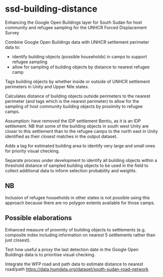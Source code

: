 # ssd-building-distance
Enhancing the Google Open Buildings layer for South Sudan for host community and refugee sampling for the UNHCR Forced Displacement Survey

Combine Google Open Buildings data with UNHCR settlement perimeter data to:
- identify building objects (possible households) in camps to support refugee sampling
- allow for sampling of building objects by distance to nearest refugee camp

Tags building objects by whether inside or outside of UNHCR settlement perimeters in Unity and Upper Nile states.

Calculates distance of building objects outside perimeters to the nearest perimeter (and tags which is the nearest perimeter) to allow for the sampling of host community building objects by proximity to refugee camps.

Assumption: have removed the IDP settlement Bentiu, as it is an IDP settlement. NB that some of the building objects in south west Unity are closer to this settlement than to the refugee camps to the north east in Unity identified as their closest matches in the output dataset.

Adds a tag for estimated building area to identify very large and small ones for priority visual checking.

Separate process under development to identify all building objects within a threshold distance of sampled building objects to be used in the field to collect additional data to inform selection probability and weights.

## NB

Inclusion of refugee households in other states is not possible using this approach because there are no polygon extents available for those camps.

## Possible elaborations
Enhanced measure of proxmity of building objects to settlements (e.g. composite index including information on nearest 5 settlements rather than just closest).

Test how useful a proxy the last detection date in the Google Open Buildings data is to prioritise visual checking.

Integrate the WFP road and path data to estimate distance to nearest road/path https://data.humdata.org/dataset/south-sudan-road-network.
